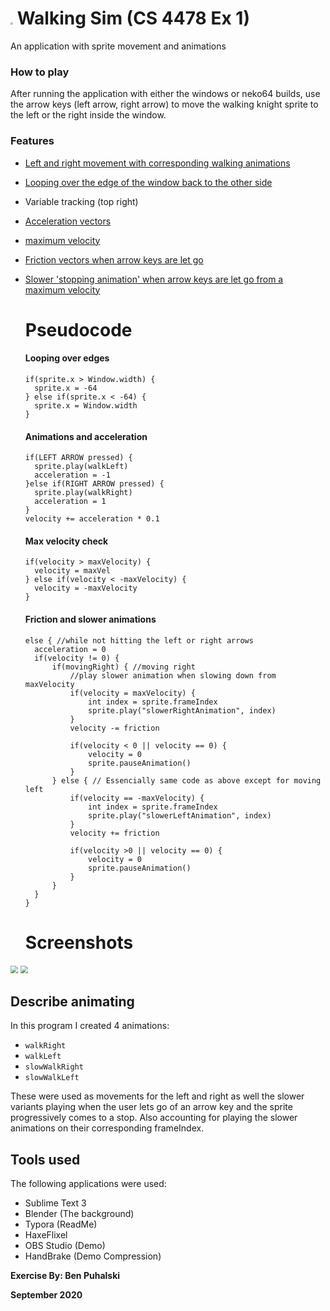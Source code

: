 # <img src="D:\Documents\University\Game Programming\Lakehead Logo.jpg" style="zoom:25%;" /> Walking Sim (CS 4478 Ex 1)

An application with sprite movement and animations

### How to play

After running the application with either the windows or neko64 builds, use the arrow keys (left arrow, right arrow) to move the walking knight sprite to the left or the right inside the window.

### Features

- [Left and right movement with corresponding walking animations](#animations-and-acceleration)

- [Looping over the edge of the window back to the other side](#looping-over-edges)

- Variable tracking (top right)

- [Acceleration vectors](#animations-and-acceleration)

- [maximum velocity](#max-velocity-check)

- [Friction vectors when arrow keys are let go](#friction-and-slower-animations)

- [Slower 'stopping animation' when arrow keys are let go from a maximum velocity](#friction-and-slower-animations)

  

  # Pseudocode

  #### Looping over edges

  ```pseudocode
  if(sprite.x > Window.width) {
  	sprite.x = -64
  } else if(sprite.x < -64) {
  	sprite.x = Window.width
  }
  ```

  #### Animations and acceleration

  ```pseudocode
  if(LEFT ARROW pressed) {
  	sprite.play(walkLeft)
  	acceleration = -1
  }else if(RIGHT ARROW pressed) {
  	sprite.play(walkRight)
  	acceleration = 1
  }
  velocity += acceleration * 0.1
  ```

  #### Max velocity check

  ```pseudocode
  if(velocity > maxVelocity) {
  	velocity = maxVel
  } else if(velocity < -maxVelocity) {
  	velocity = -maxVelocity
  }
  ```

  #### Friction and slower animations

  ```pseudocode
  else { //while not hitting the left or right arrows
  	acceleration = 0
  	if(velocity != 0) {
  		if(movingRight) { //moving right
  			//play slower animation when slowing down from maxVelocity
  			if(velocity = maxVelocity) {
  				int index = sprite.frameIndex
  				sprite.play("slowerRightAnimation", index)
  			}
  			velocity -= friction
  			
  			if(velocity < 0 || velocity == 0) {
  				velocity = 0
  				sprite.pauseAnimation()
  			}
  		} else { // Essencially same code as above except for moving left
  			if(velocity == -maxVelocity) {
  				int index = sprite.frameIndex
  				sprite.play("slowerLeftAnimation", index)
  			}
  			velocity += friction
  			
  			if(velocity >0 || velocity == 0) {
  				velocity = 0
  				sprite.pauseAnimation()
  			}
  		}
  	}
  }
  ```

  # Screenshots


<img src="D:\Documents\University\Game Programming\exercise 1\exercise1 - Ben Puhalski\screenshots\Screenshot Walking.png" style="zoom:75%;" />

<img src="D:\Documents\University\Game Programming\exercise 1\exercise1 - Ben Puhalski\screenshots\Screenshot Left Walking.png" style="zoom:75%;" />



## Describe animating

In this program I created 4 animations:

- `walkRight`
- `walkLeft`
- `slowWalkRight`
- `slowWalkLeft`

These were used as movements for the left and right as well the slower variants playing when the user lets go of an arrow key and the sprite progressively comes to a stop. Also accounting for playing the slower animations on their corresponding frameIndex.



## Tools used

The following applications were used:

- Sublime Text 3
- Blender (The background) 
- Typora (ReadMe) 
- HaxeFlixel
- OBS Studio (Demo) 
- HandBrake (Demo Compression) 



**Exercise By: Ben Puhalski**

**September 2020**
